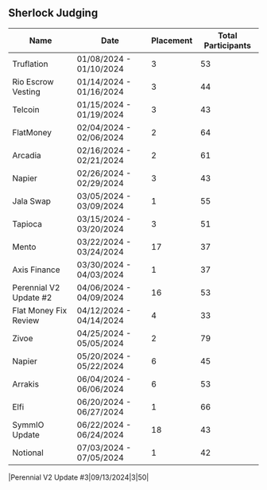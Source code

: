 <!--
**brakeless-wtp/brakeless-wtp** is a ✨ _special_ ✨ repository because its `README.md` (this file) appears on your GitHub profile.

Here are some ideas to get you started:

- 🔭 I’m currently working on ...
- 🌱 I’m currently learning ...
- 👯 I’m looking to collaborate on ...
- 🤔 I’m looking for help with ...
- 💬 Ask me about ...
- 📫 How to reach me: ...
- 😄 Pronouns: ...
- ⚡ Fun fact: ...
-->

## Sherlock Judging

|Name|Date|Placement|Total Participants|
|----|----|---------|------------------|
|Truflation|01/08/2024 - 01/10/2024|3|53|
|Rio Escrow Vesting|01/14/2024 - 01/16/2024|3|44|
|Telcoin|01/15/2024 - 01/19/2024|3|43|
|FlatMoney|02/04/2024 - 02/06/2024|2|64|
|Arcadia|02/16/2024 - 02/21/2024|2|61|
|Napier|02/26/2024 - 02/29/2024|3|43|
|Jala Swap|03/05/2024 - 03/09/2024|1|55|
|Tapioca|03/15/2024 - 03/20/2024|3|51|
|Mento|03/22/2024 - 03/24/2024|17|37|
|Axis Finance|03/30/2024 - 04/03/2024|1|37|
|Perennial V2 Update #2|04/06/2024 - 04/09/2024|16|53|
|Flat Money Fix Review|04/12/2024 - 04/14/2024|4|33|
|Zivoe|04/25/2024 - 05/05/2024|2|79|
|Napier|05/20/2024 - 05/22/2024|6|45|
|Arrakis|06/04/2024 - 06/06/2024|6|53|
|Elfi|06/20/2024 - 06/27/2024|1|66|
|SymmIO Update|06/22/2024 - 06/24/2024|18|43|
|Notional|07/03/2024 - 07/05/2024|1|42|

|Perennial V2 Update #3|09/13/2024|3|50|
